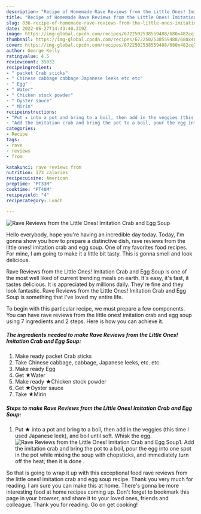 ```yaml
---
description: "Recipe of Homemade Rave Reviews from the Little Ones! Imitation Crab and Egg Soup"
title: "Recipe of Homemade Rave Reviews from the Little Ones! Imitation Crab and Egg Soup"
slug: 836-recipe-of-homemade-rave-reviews-from-the-little-ones-imitation-crab-and-egg-soup
date: 2022-06-27T14:43:40.319Z
image: https://img-global.cpcdn.com/recipes/6722502538559488/680x482cq70/rave-reviews-from-the-little-ones-imitation-crab-and-egg-soup-recipe-main-photo.jpg
thumbnail: https://img-global.cpcdn.com/recipes/6722502538559488/680x482cq70/rave-reviews-from-the-little-ones-imitation-crab-and-egg-soup-recipe-main-photo.jpg
cover: https://img-global.cpcdn.com/recipes/6722502538559488/680x482cq70/rave-reviews-from-the-little-ones-imitation-crab-and-egg-soup-recipe-main-photo.jpg
author: George Kelly
ratingvalue: 4.5
reviewcount: 35032
recipeingredient:
- " packet Crab sticks"
- " Chinese cabbage cabbage Japanese leeks etc etc"
- " Egg"
- " Water"
- " Chicken stock powder"
- " Oyster sauce"
- " Mirin"
recipeinstructions:
- "Put ★ into a pot and bring to a boil, then add in the veggies (this time I used Japanese leek), and boil until soft. Whisk the egg."
- "Add the imitation crab and bring the pot to a boil, pour the egg into one spot in the pot while mixing the soup with chopsticks, and immediately turn off the heat; then it is done ."
categories:
- Recipe
tags:
- rave
- reviews
- from

katakunci: rave reviews from 
nutrition: 173 calories
recipecuisine: American
preptime: "PT33M"
cooktime: "PT48M"
recipeyield: "4"
recipecategory: Lunch

---
```



![Rave Reviews from the Little Ones! Imitation Crab and Egg Soup](https://img-global.cpcdn.com/recipes/6722502538559488/680x482cq70/rave-reviews-from-the-little-ones-imitation-crab-and-egg-soup-recipe-main-photo.jpg)

Hello everybody, hope you're having an incredible day today. Today, I'm gonna show you how to prepare a distinctive dish, rave reviews from the little ones! imitation crab and egg soup. One of my favorites food recipes. For mine, I am going to make it a little bit tasty. This is gonna smell and look delicious.

Rave Reviews from the Little Ones! Imitation Crab and Egg Soup is one of the most well liked of current trending meals on earth. It's easy, it's fast, it tastes delicious. It is appreciated by millions daily. They're fine and they look fantastic. Rave Reviews from the Little Ones! Imitation Crab and Egg Soup is something that I've loved my entire life.




To begin with this particular recipe, we must prepare a few components. You can have rave reviews from the little ones! imitation crab and egg soup using 7 ingredients and 2 steps. Here is how you can achieve it.

<!--inarticleads1-->

##### The ingredients needed to make Rave Reviews from the Little Ones! Imitation Crab and Egg Soup:

1. Make ready  packet Crab sticks
1. Take  Chinese cabbage, cabbage, Japanese leeks, etc. etc.
1. Make ready  Egg
1. Get  ★Water
1. Make ready  ★Chicken stock powder
1. Get  ★Oyster sauce
1. Take  ★Mirin




<!--inarticleads2-->

##### Steps to make Rave Reviews from the Little Ones! Imitation Crab and Egg Soup:

1. Put ★ into a pot and bring to a boil, then add in the veggies (this time I used Japanese leek), and boil until soft. Whisk the egg.
<img src="https://img-global.cpcdn.com/steps/6398180699668480/160x128cq70/rave-reviews-from-the-little-ones-imitation-crab-and-egg-soup-recipe-step-1-photo.jpg" alt="Rave Reviews from the Little Ones! Imitation Crab and Egg Soup">1. Add the imitation crab and bring the pot to a boil, pour the egg into one spot in the pot while mixing the soup with chopsticks, and immediately turn off the heat; then it is done .




So that is going to wrap it up with this exceptional food rave reviews from the little ones! imitation crab and egg soup recipe. Thank you very much for reading. I am sure you can make this at home. There's gonna be more interesting food at home recipes coming up. Don't forget to bookmark this page in your browser, and share it to your loved ones, friends and colleague. Thank you for reading. Go on get cooking!
